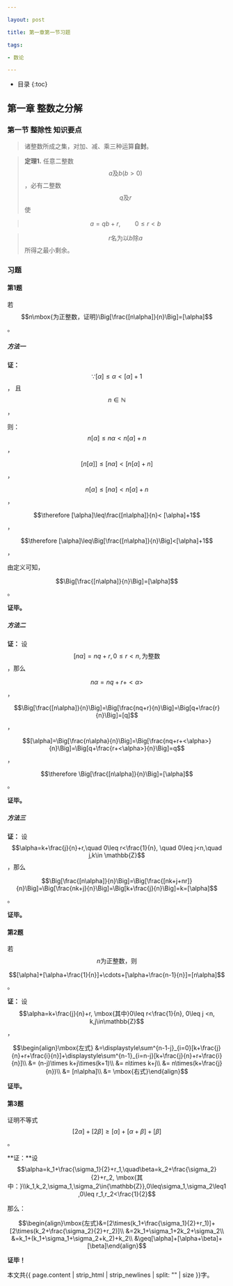 ```yaml
---

layout: post

title: 第一章第一节习题

tags:

- 数论

---
```


* 目录
{:toc}

## 第一章 整数之分解
### 第一节 整除性 知识要点
> 诸整数所成之集，对加、减、乘三种运算**自封**。


> **定理1.** 任意二整数$$a\mbox{及}b(b>0)$$，必有二整数$$q\mbox{及}r$$使

> $$a=qb+r,\quad\quad 0\leq r<b$$

> $$r\mbox{名为以}b\mbox{除}a$$所得之最小剩余。

### 习题
#### 第1题
若$$n\mbox{为正整数，证明}\Big[\frac{[n\alpha]}{n}\Big]=[\alpha]$$。
##### 方法一
**证：** $$\because [\alpha]\leq\alpha<[\alpha]+1$$，
且$$n\in\mathbb{N}$$，

则：$$n[\alpha]\leq n\alpha< n[\alpha]+n$$，

$$[n[\alpha]]\leq[n\alpha]<[n[\alpha]+n]$$，

$$n[\alpha]\leq[n\alpha]< n[\alpha]+n$$，

$$\therefore [\alpha]\leq\frac{[n\alpha]}{n}< [\alpha]+1$$，

$$\therefore [\alpha]\leq\Big[\frac{[n\alpha]}{n}\Big]<[\alpha]+1$$，

由定义可知，

$$\Big[\frac{[n\alpha]}{n}\Big]=[\alpha]$$。

**证毕。**

##### 方法二
**证：** 设$$[n\alpha]=nq+r, 0\leq r<n,\mbox{为整数}$$，那么

$$n\alpha=nq+r+<\alpha>$$，

$$\Big[\frac{[n\alpha]}{n}\Big]=\Big[\frac{nq+r}{n}\Big]=\Big[q+\frac{r}{n}\Big]=[q]$$，

$$[\alpha]=\Big[\frac{n\alpha}{n}\Big]=\Big[\frac{nq+r+<\alpha>}{n}\Big]=\Big[q+\frac{r+<\alpha>}{n}\Big]=q$$，

$$\therefore \Big[\frac{[n\alpha]}{n}\Big]=[\alpha]$$。

**证毕。**

##### 方法三

**证：** 设$$\alpha=k+\frac{j}{n}+r,\quad 0\leq r<\frac{1}{n}, \quad 0\leq j<n,\quad j,k\in \mathbb{Z}$$，那么

$$\Big[\frac{[n\alpha]}{n}\Big]=\Big[\frac{[nk+j+nr]}{n}\Big]=\Big[\frac{nk+j}{n}\Big]=\Big[k+\frac{j}{n}\Big]=k=[\alpha]$$。

**证毕。**

#### 第2题
若$$n\mbox{为正整数，则}$$

$$[\alpha]+[\alpha+\frac{1}{n}]+\cdots+[\alpha+\frac{n-1}{n}]=[n\alpha]$$。

**证：** 设$$\alpha=k+\frac{j}{n}+r, \mbox{其中}0\leq r<\frac{1}{n}, 0\leq j <n, k,j\in\mathbb{Z}$$，

$$\begin{align}\mbox{左式} &=\displaystyle\sum^{n-1-j}_{i=0}[k+\frac{j}{n}+r+\frac{i}{n}]+\displaystyle\sum^{n-1}_{i=n-j}[k+\frac{j}{n}+r+\frac{i}{n}]\\
&= (n-j)\times k+j\times(k+1)\\
&= n\times k+j\\
&= n\times(k+\frac{j}{n})\\
&= [n\alpha]\\
&= \mbox{右式}\end{align}$$

**证毕。**

#### 第3题
证明不等式$$[2\alpha]+[2\beta]\geq[\alpha]+[\alpha+\beta]+[\beta]$$。

**证：**设$$\alpha=k_1+\frac{\sigma_1}{2}+r_1,\quad\beta=k_2+\frac{\sigma_2}{2}+r_2, \mbox{其中：}\\k_1,k_2,\sigma_1,\sigma_2\in{\mathbb{Z}},0\leq\sigma_1,\sigma_2\leq1,0\leq r_1,r_2<\frac{1}{2}$$

那么：

$$\begin{align}\mbox{左式}&=[2\times(k_1+\frac{\sigma_1}{2}+r_1)]+[2\times(k_2+\frac{\sigma_2}{2}+r_2)]\\
&=2k_1+\sigma_1+2k_2+\sigma_2\\
&=k_1+(k_1+\sigma_1+\sigma_2+k_2)+k_2\\
&\geq[\alpha]+[\alpha+\beta]+[\beta]\end{align}$$

**证毕！**


本文共{{ page.content | strip_html | strip_newlines | split: "" | size }}字。

